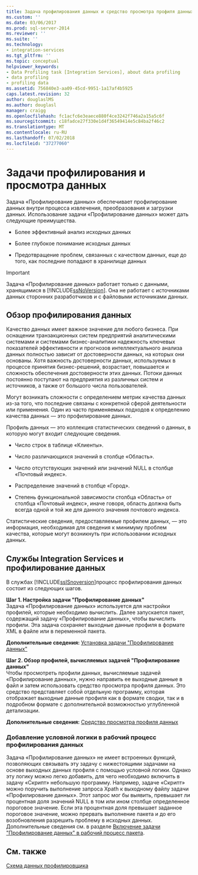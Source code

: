 ```yaml
---
title: Задача профилирования данных и средство просмотра профиля данных | Документы Майкрософт
ms.custom: ''
ms.date: 03/06/2017
ms.prod: sql-server-2014
ms.reviewer: ''
ms.suite: ''
ms.technology:
- integration-services
ms.tgt_pltfrm: ''
ms.topic: conceptual
helpviewer_keywords:
- Data Profiling task [Integration Services], about data profiling
- data profiling
- profiling data
ms.assetid: 756840e3-aa09-45cd-9951-1a17af4b5925
caps.latest.revision: 32
author: douglaslMS
ms.author: douglasl
manager: craigg
ms.openlocfilehash: fc1acfc6e3eaece880f4ce3242f746a2a15a5c6f
ms.sourcegitcommit: c18fadce27f330e1d4f36549414e5c84ba2f46c2
ms.translationtype: MT
ms.contentlocale: ru-RU
ms.lasthandoff: 07/02/2018
ms.locfileid: "37277060"
---
```

# <a name="data-profiling-task-and-viewer"></a>Задачи профилирования и просмотра данных
  Задача «Профилирование данных» обеспечивает профилирование данных внутри процесса извлечения, преобразования и загрузки данных. Использование задачи «Профилирование данных» может дать следующие преимущества.  
  
-   Более эффективный анализ исходных данных  
  
-   Более глубокое понимание исходных данных  
  
-   Предотвращение проблем, связанных с качеством данных, еще до того, как последние попадают в хранилище данных  
  
> [!IMPORTANT]  
>  Задача «Профилирование данных» работает только с данными, хранящимися в [!INCLUDE[ssNoVersion](../../includes/ssnoversion-md.md)]. Она не работает с источниками данных сторонних разработчиков и с файловыми источниками данных.  
  
## <a name="data-profiling-overview"></a>Обзор профилирования данных  
 Качество данных имеет важное значение для любого бизнеса. При оснащении транзакционных систем предприятий аналитическими системами и системами бизнес-аналитики надежность ключевых показателей эффективности и прогнозов интеллектуального анализа данных полностью зависит от достоверности данных, на которых они основаны. Хотя важность достоверности данных, используемых в процессе принятия бизнес-решений, возрастает, повышается и сложность обеспечения достоверности этих данных. Потоки данных постоянно поступают на предприятия из различных систем и источников, а также от большого числа пользователей.  
  
 Могут возникать сложности с определением метрик качества данных из-за того, что последние связаны с конкретной сферой деятельности или применения. Один из часто применяемых подходов к определению качества данных — это профилирование данных.  
  
 Профиль данных — это коллекция статистических сведений о данных, в которую могут входит следующие сведения.  
  
-   Число строк в таблице «Клиенты».  
  
-   Число различающихся значений в столбце «Область».  
  
-   Число отсутствующих значений или значений NULL в столбце «Почтовый индекс».  
  
-   Распределение значений в столбце «Город».  
  
-   Степень функциональной зависимости столбца «Область» от столбца «Почтовый индекс», иначе говоря, область должна быть всегда одной и той же для данного значения почтового индекса.  
  
 Статистические сведения, предоставляемые профилем данных, — это информация, необходимая для сведения к минимуму проблем качества, которые могут возникнуть при использовании исходных данных.  
  
## <a name="integration-services-and-data-profiling"></a>Службы Integration Services и профилирование данных  
 В службах [!INCLUDE[ssISnoversion](../../includes/ssisnoversion-md.md)]процесс профилирования данных состоит из следующих шагов.  
  
 **Шаг 1. Настройка задачи "Профилирование данных"**  
 Задача «Профилирование данных» используется для настройки профилей, которые необходимо вычислить. Далее запускается пакет, содержащий задачу «Профилирование данных», чтобы вычислить профили. Эта задача сохраняет выходные данные профиля в формате XML в файле или в переменной пакета.  
  
 **Дополнительные сведения:** [Установка задачи "Профилирование данных"](data-profiling-task.md)  
  
 **Шаг 2. Обзор профилей, вычисляемых задачей "Профилирование данных"**  
 Чтобы просмотреть профили данных, вычисляемые задачей «Профилирование данных», нужно направить ее выходные данные в файл и затем использовать средство просмотра профиля данных. Это средство представляет собой отдельную программу, которая отображает выходные данные профиля как в формате сводки, так и в подробном формате с дополнительной возможностью углубленной детализации.  
  
 **Дополнительные сведения:** [Средство просмотра профиля данных](data-profile-viewer.md)  
  
### <a name="addition-of-conditional-logic-to-the-data-profiling-workflow"></a>Добавление условной логики в рабочий процесс профилирования данных  
 Задача «Профилирование данных» не имеет встроенных функций, позволяющих связывать эту задачу с нижестоящими задачами на основе выходных данных профиля с помощью условной логики. Однако эту логику можно легко добавить, для чего необходимо включить в задачу «Скрипт» небольшую программу. Например, задаче «Скрипт» можно поручить выполнение запроса Xpath к выходному файлу задачи «Профилирование данных». Этот запрос мог бы выявить, превышает ли процентная доля значений NULL в том или ином столбце определенное пороговое значение. Если эта процентная доля превышает заданное пороговое значение, можно прервать выполнение пакета и до его возобновления разрешить проблему в исходных данных. Дополнительные сведения см. в разделе [Включение задачи "Профилирование данных" в рабочий процесс пакета](incorporate-a-data-profiling-task-in-package-workflow.md).  
  
## <a name="related-content"></a>См. также  
 [Схема данных профилировщика](http://go.microsoft.com/fwlink/?LinkId=251524)  
  
  
